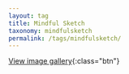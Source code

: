 ```yaml
---
layout: tag
title: Mindful Sketch
taxonomy: mindfulsketch
permalink: /tags/mindfulsketch/
---
```


[View image gallery](gallery){:class="btn"}
